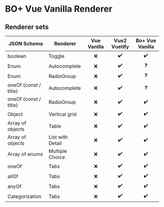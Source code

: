 # BO+ Vue Vanilla Renderer

## Renderer sets

| JSON Schema           | Renderer         | Vue Vanilla | Vue2 Vuetify | Bo+ Vue Vanilla |
|-----------------------|------------------|:-----------:|:------------:|:---------------:|
| boolean               | Toggle           |      ❌      |      ✔️      |       ✔️        |
| Enum                  | Autocomplete     |      ❌      |      ✔️      |        ❓        |
| Enum                  | RadioGroup       |      ❌      |      ✔️      |        ❓        |
| oneOf (const / title) | Autocomplete     |      ❌      |      ✔️      |        ❓        |
| oneOf (const / title) | RadioGroup       |      ❌      |      ✔️      |       ✔️        |
| Object                | Vertical grid    |      ❌      |      ✔️      |       ✔️        |
| Array of objects      | Table            |      ❌      |      ✔️      |       ✔️        |
| Array of objects      | List with Detail |      ❌      |      ✔️      |       ✔️        |
| Array of enums        | Multiple Choice  |      ❌      |      ✔️      |       ✔️        |
| oneOf                 | Tabs             |      ❌      |      ✔️      |       ✔️        |
| allOf                 | Tabs             |      ❌      |      ✔️      |       ✔️        |
| anyOf                 | Tabs             |      ❌      |      ✔️      |       ✔️        |
| Categorization        | Tabs             |      ❌      |      ✔️      |       ✔️        |
